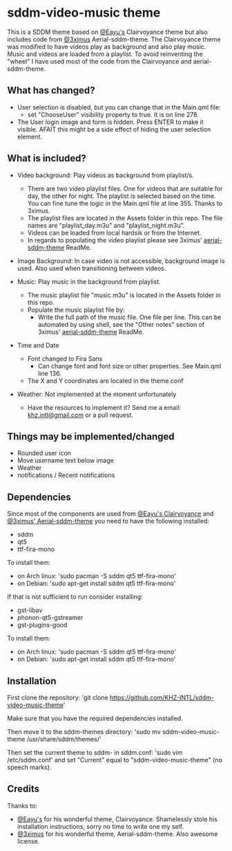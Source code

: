 # sddm-video-music theme
This is a SDDM theme based on [@Eayu's](https://github.com/Eayu/sddm-theme-clairvoyance) Clairvoyance theme but also includes code from [@3ximus](https://github.com/3ximus/aerial-sddm-theme) Aerial-sddm-theme. The Clairvoyance theme was modified to have videos play as background and also play music. Music and videos are loaded from a playlist. To avoid reinventing the "wheel" I have used most of the code from the Clairvoyance and aerial-sddm-theme.

## What has changed?
+ User selection is disabled, but you can change that in the Main.qml file:
  + set "ChooseUser" visibility property to true. It is on line 278.
+ The User login image and form is hidden. Press ENTER to make it visible. AFAIT this might be a side effect of hiding the user selection element.

## What is included?
+ Video background: Play videos as background from playlist/s.
  + There are two video playlist files. One for videos that are suitable for day, the other for night. The playlist is selected based on the time. You can fine tune the logic in the Main.qml file at line 355. Thanks to 3ximus.
  + The playlist files are located in the Assets folder in this repo. The file names are "playlist_day.m3u" and "playlist_night.m3u".
  + Videos can be loaded from local hardsik or from the Internet.
  + In regards to populating the video playlist please see 3ximus' [aerial-sddm-theme](https://github.com/3ximus/aerial-sddm-theme) ReadMe.
  
+ Image Background: In case video is not accessible, background image is used. Also used when transitioning between videos.

+ Music: Play music in the background from playlist.
  + The music playlist file "music.m3u" is located in the Assets folder in this repo.
  + Populate the music playlist file by:
    + Write the full path of the music file. One file per line. This can be automated by using shell, see the "Other notes" section of 3ximus' [aerial-sddm-theme](https://github.com/3ximus/aerial-sddm-theme) ReadMe.

+ Time and Date
  + Font changed to Fira Sans
    + Can change font and font size or other properties. See Main.qml line 136.
  + The X and Y coordinates are located in the theme.conf

+ Weather: Not implemented at the moment unfortunately
  + Have the resources to implement it? Send me a email: khz.intl@gmail.com or a pull request.

## Things may be implemented/changed
+ Rounded user icon
+ Move username text below image
+ Weather
+ notifications / Recent notifications

## Dependencies
Since most of the components are used from [@Eayu's Clairvoyance](https://github.com/Eayu/sddm-theme-clairvoyance) and [@3ximus' Aerial-sddm-theme](https://github.com/3ximus/aerial-sddm-theme) you need to have the following installed:
+ sddm
+ qt5
+ ttf-fira-mono

To install them:
+ on Arch linux: 'sudo pacman -S sddm qt5 ttf-fira-mono' 
+ on Debian: 'sudo apt-get install sddm qt5 ttf-fira-mono'

If that is not sufficient to run consider installing:
+ gst-libav 
+ phonon-qt5-gstreamer
+ gst-plugins-good

To install them:
+ on Arch linux: 'sudo pacman -S sddm qt5 ttf-fira-mono' 
+ on Debian: 'sudo apt-get install sddm qt5 ttf-fira-mono'

## Installation
First clone the repository:
'git clone https://github.com/KHZ-INTL/sddm-video-music-theme'

Make sure that you have the required dependencies installed.

Then move it to the sddm-themes directory:
'sudo mv sddm-video-music-theme /usr/share/sddm/themes/'

Then set the current theme to sddm- in sddm.conf:
'sudo vim /etc/sddm.conf'
and set "Current" equal to "sddm-video-music-theme" (no speech marks).

## Credits
Thanks to:
+ [@Eayu's](https://github.com/Eayu/) for his wonderful theme, Clairvoyance. Shamelessly stole his installation instructions, sorry no time to write one my self. 
+ [@3ximus](https://github.com/3ximus/aerial-sddm-theme) for his wonderful theme, Aerial-sddm-theme. Also awesome license. 




